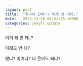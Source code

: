 ```yaml
---
layout: post
title:  "화나네 진짜ㅜ/ 이게 안 되네;"
date:   2022-11-30 01:51:55 +0900
categories: jekyll update
---
```

이거 왜 안 돼..?

이래도 안 돼?

됐냐?
이거냐?
나 웃어도 되냐?